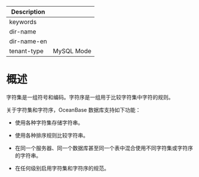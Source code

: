 | Description   |                 |
|---------------|-----------------|
| keywords      |                 |
| dir-name      |                 |
| dir-name-en   |                 |
| tenant-type   | MySQL Mode      |

# 概述

字符集是一组符号和编码。字符序是一组用于比较字符集中字符的规则。

关于字符集和字符序，OceanBase 数据库支持如下功能：

* 使用各种字符集存储字符串。

* 使用各种排序规则比较字符串。

* 在同一个服务器、同一个数据库甚至同一个表中混合使用不同字符集或字符序的字符串。

* 在任何级别启用字符集和字符序的规范。
